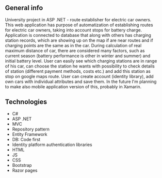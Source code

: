 ## General info
University project in ASP .NET - route establisher for electric car owners.
This web application has purpose of automatization of establishing routes for electric car owners, taking into account stops for battery charge. Application is connected to database that along with others has charging station records, which are showing up on the map if are near routes and if charging points are the same as in the car.
During calculation of real maximum distance of car, there are considered many factors, such as current season (battery performance is other in winter and summer) and initial battery level. User can easily see which charging stations are in range of his car, can choose the station he wants with possibility to check details of station (different payment methods, costs etc.) and add this station as stop on google maps route.
User can create account (identity library), add own cars with individual attributes and save them.
In the future I'm planning to make also mobile application version of this, probably in Xamarin.

## Technologies
* C#
* ASP .NET
* MVC
* Repository pattern
* Entity Framework
* DB: Code first
* Identity platform authentication libraries
* HTML
* JS
* CSS
* Bootstrap
* Razor pages
